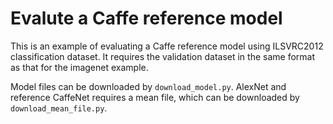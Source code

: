 # Evalute a Caffe reference model

This is an example of evaluating a Caffe reference model using ILSVRC2012 classification dataset.
It requires the validation dataset in the same format as that for the imagenet example.

Model files can be downloaded by `download_model.py`. AlexNet and reference CaffeNet requires a mean file, which can be downloaded by `download_mean_file.py`.
